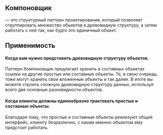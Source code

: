 ## Компоновщик 
— это структурный паттерн проектирования, который позволяет сгруппировать множество объектов в древовидную структуру, а затем работать с ней так, как будто это единичный объект.

## Применимость
#### Когда вам нужно представить древовидную структуру объектов.

Паттерн Компоновщик предлагает хранить в составных объектах ссылки на другие простые или составные объекты. Те, в свою очередь, тоже могут хранить свои вложенные объекты и так далее. В итоге вы можете строить сложную древовидную структуру данных, используя всего две основные разновидности объектов.

#### Когда клиенты должны единообразно трактовать простые и составные объекты.

Благодаря тому, что простые и составные объекты реализуют общий интерфейс, клиенту безразлично, с каким именно объектом ему предстоит работать.